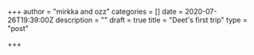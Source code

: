 +++
author = "mirkka and ozz"
categories = []
date = 2020-07-26T19:39:00Z
description = ""
draft = true
title = "Deet's first trip"
type = "post"

+++
